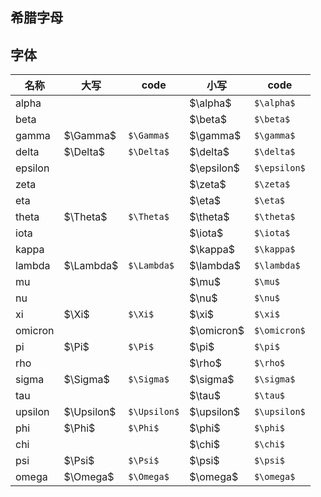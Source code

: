 <html>
<h2 id="希腊字母"><a href="#希腊字母" class="headerlink" title="希腊字母"></a>希腊字母</h2><table>
<thead>
<tr>
<th>名称</th>
<th>大写</th>
<th>code</th>
<th>小写</th>
<th>code</th>
</tr>
</thead>
<tbody><tr>
<td>alpha</td>
<td></td>
<td></td>
<td>$\alpha$</td>
<td><code>$\alpha$</code></td>
</tr>
<tr>
<td>beta</td>
<td></td>
<td></td>
<td>$\beta$</td>
<td><code>$\beta$</code></td>
</tr>
<tr>
<td>gamma</td>
<td>$\Gamma$</td>
<td><code>$\Gamma$</code></td>
<td>$\gamma$</td>
<td><code>$\gamma$</code></td>
</tr>
<tr>
<td>delta</td>
<td>$\Delta$</td>
<td><code>$\Delta$</code></td>
<td>$\delta$</td>
<td><code>$\delta$</code></td>
</tr>
<tr>
<td>epsilon</td>
<td></td>
<td></td>
<td>$\epsilon$</td>
<td><code>$\epsilon$</code></td>
</tr>
<tr>
<td>zeta</td>
<td></td>
<td></td>
<td>$\zeta$</td>
<td><code>$\zeta$</code></td>
</tr>
<tr>
<td>eta</td>
<td></td>
<td></td>
<td>$\eta$</td>
<td><code>$\eta$</code></td>
</tr>
<tr>
<td>theta</td>
<td>$\Theta$</td>
<td><code>$\Theta$</code></td>
<td>$\theta$</td>
<td><code>$\theta$</code></td>
</tr>
<tr>
<td>iota</td>
<td></td>
<td></td>
<td>$\iota$</td>
<td><code>$\iota$</code></td>
</tr>
<tr>
<td>kappa</td>
<td></td>
<td></td>
<td>$\kappa$</td>
<td><code>$\kappa$</code></td>
</tr>
<tr>
<td>lambda</td>
<td>$\Lambda$</td>
<td><code>$\Lambda$</code></td>
<td>$\lambda$</td>
<td><code>$\lambda$</code></td>
</tr>
<tr>
<td>mu</td>
<td></td>
<td></td>
<td>$\mu$</td>
<td><code>$\mu$</code></td>
</tr>
<tr>
<td>nu</td>
<td></td>
<td></td>
<td>$\nu$</td>
<td><code>$\nu$</code></td>
</tr>
<tr>
<td>xi</td>
<td>$\Xi$</td>
<td><code>$\Xi$</code></td>
<td>$\xi$</td>
<td><code>$\xi$</code></td>
</tr>
<tr>
<td>omicron</td>
<td></td>
<td></td>
<td>$\omicron$</td>
<td><code>$\omicron$</code></td>
</tr>
<tr>
<td>pi</td>
<td>$\Pi$</td>
<td><code>$\Pi$</code></td>
<td>$\pi$</td>
<td><code>$\pi$</code></td>
</tr>
<tr>
<td>rho</td>
<td></td>
<td></td>
<td>$\rho$</td>
<td><code>$\rho$</code></td>
</tr>
<tr>
<td>sigma</td>
<td>$\Sigma$</td>
<td><code>$\Sigma$</code></td>
<td>$\sigma$</td>
<td><code>$\sigma$</code></td>
</tr>
<tr>
<td>tau</td>
<td></td>
<td></td>
<td>$\tau$</td>
<td><code>$\tau$</code></td>
</tr>
<tr>
<td>upsilon</td>
<td>$\Upsilon$</td>
<td><code>$\Upsilon$</code></td>
<td>$\upsilon$</td>
<td><code>$\upsilon$</code></td>
</tr>
<tr>
<td>phi</td>
<td>$\Phi$</td>
<td><code>$\Phi$</code></td>
<td>$\phi$</td>
<td><code>$\phi$</code></td>
</tr>
<tr>
<td>chi</td>
<td></td>
<td></td>
<td>$\chi$</td>
<td><code>$\chi$</code></td>
</tr>
<tr>
<td>psi</td>
<td>$\Psi$</td>
<td><code>$\Psi$</code></td>
<td>$\psi$</td>
<td><code>$\psi$</code></td>
</tr>
<tr>
<td>omega</td>
<td>$\Omega$</td>
<td><code>$\Omega$</code></td>
<td>$\omega$</td>
<td><code>$\omega$</code></td>
</tr>
</html>

## 字体
